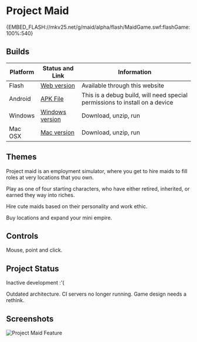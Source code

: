 # Project Maid

{EMBED_FLASH://mkv25.net/g/maid/alpha/flash/MaidGame.swf:flashGame:100%:540}

## Builds

Platform | Status and Link        | Information
-------- | ---------------------- | ---------------------------------------------------------------------------
Flash    | [Web version][flash]   | Available through this website
Android  | [APK File][android]    | This is a debug build, will need special permissions to install on a device
Windows  | [Windows version][mac] | Download, unzip, run
Mac OSX  | [Mac version][mac]     | Download, unzip, run

## Themes

Project maid is an employment simulator, where you get to hire maids to fill roles at very locations that you own.

Play as one of four starting characters, who have either retired, inherited, or earned they way into riches.

Hire cute maids based on their personality and work ethic.

Buy locations and expand your mini empire.

## Controls

Mouse, point and click.

## Project Status

Inactive development :'(

Outdated architecture. CI servers no longer running. Game design needs a rethink.

## Screenshots

![Project Maid Feature](http://mkv25.net/g/maid/alpha/images/project-maid-feature.png)

[android]: //mkv25.net/g/maid/alpha/android/MaidGame-release.apk
[flash]: //mkv25.net/g/maid/alpha/flash/
[mac]: //mkv25.net/g/maid/alpha/
[windows]: //mkv25.net/g/maid/alpha/
